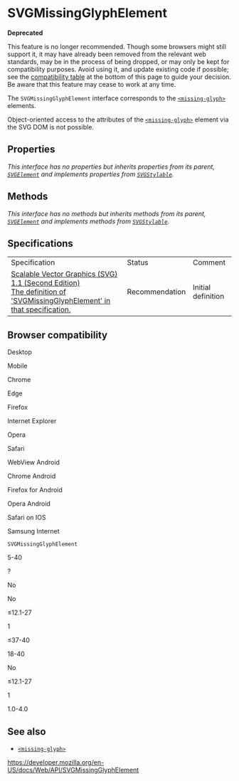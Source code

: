 SVGMissingGlyphElement
======================

**Deprecated**

This feature is no longer recommended. Though some browsers might still support it, it may have already been removed from the relevant web standards, may be in the process of being dropped, or may only be kept for compatibility purposes. Avoid using it, and update existing code if possible; see the [compatibility table](#browser_compatibility) at the bottom of this page to guide your decision. Be aware that this feature may cease to work at any time.

The `SVGMissingGlyphElement` interface corresponds to the [`<missing-glyph>`](https://developer.mozilla.org/en-US/docs/Web/SVG/Element/missing-glyph) elements.

Object-oriented access to the attributes of the [`<missing-glyph>`](https://developer.mozilla.org/en-US/docs/Web/SVG/Element/missing-glyph) element via the SVG DOM is not possible.

Properties
----------

*This interface has no properties but inherits properties from its parent, [`SVGElement`](svgelement) and implements properties from [`SVGStylable`](svgstylable).*

Methods
-------

*This interface has no methods but inherits methods from its parent, [`SVGElement`](svgelement) and implements methods from [`SVGStylable`](svgstylable).*

Specifications
--------------

<table><tbody><tr class="odd"><td>Specification</td><td>Status</td><td>Comment</td></tr><tr class="even"><td><a href="https://www.w3.org/TR/SVG11/fonts.html#InterfaceSVGMissingGlyphElement">Scalable Vector Graphics (SVG) 1.1 (Second Edition)<br />
<span class="small">The definition of 'SVGMissingGlyphElement' in that specification.</span></a></td><td><span class="spec-rec">Recommendation</span></td><td>Initial definition</td></tr></tbody></table>

Browser compatibility
---------------------

Desktop

Mobile

Chrome

Edge

Firefox

Internet Explorer

Opera

Safari

WebView Android

Chrome Android

Firefox for Android

Opera Android

Safari on IOS

Samsung Internet

`SVGMissingGlyphElement`

5-40

?

No

No

≤12.1-27

1

≤37-40

18-40

No

≤12.1-27

1

1.0-4.0

See also
--------

-   [`<missing-glyph>`](https://developer.mozilla.org/en-US/docs/Web/SVG/Element/missing-glyph)

<a href="https://developer.mozilla.org/en-US/docs/Web/API/SVGMissingGlyphElement" class="_attribution-link">https://developer.mozilla.org/en-US/docs/Web/API/SVGMissingGlyphElement</a>
